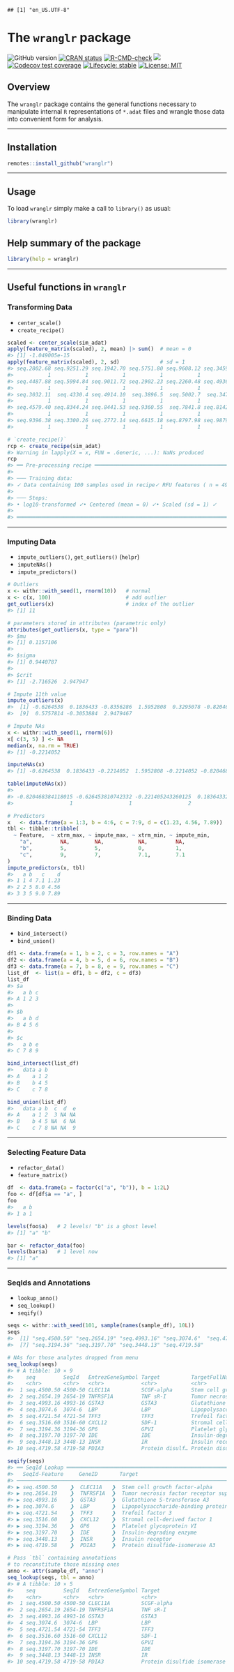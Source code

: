 
<!-- README.md is generated from README.Rmd. Please edit that file -->

    ## [1] "en_US.UTF-8"

# The `wranglr` package

<!-- badges: start -->

![GitHub
version](https://img.shields.io/badge/Version-0.0.1-success.svg?style=flat&logo=github)
[![CRAN
status](http://www.r-pkg.org/badges/version/wranglr)](https://cran.r-project.org/package=wranglr)
[![R-CMD-check](https://github.com/stufield/wranglr/workflows/R-CMD-check/badge.svg)](https://github.com/stufield/wranglr/actions)
[![](https://cranlogs.r-pkg.org/badges/grand-total/wranglr)](https://cran.r-project.org/package=wranglr)
[![Codecov test
coverage](https://codecov.io/gh/stufield/wranglr/branch/main/graph/badge.svg)](https://app.codecov.io/gh/stufield/wranglr?branch=main)
[![Lifecycle:
stable](https://img.shields.io/badge/lifecycle-stable-brightgreen.svg)](https://lifecycle.r-lib.org/articles/stages.html#stable)
[![License:
MIT](https://img.shields.io/badge/License-MIT-blue.svg)](https://choosealicense.com/licenses/mit/)
<!-- badges: end -->

## Overview

The `wranglr` package contains the general functions necessary to
manipulate internal `R` representations of `*.adat` files and wrangle
those data into convenient form for analysis.

------------------------------------------------------------------------

## Installation

``` r
remotes::install_github("wranglr")
```

------------------------------------------------------------------------

## Usage

To load `wranglr` simply make a call to `library()` as usual:

``` r
library(wranglr)
```

## Help summary of the package

``` r
library(help = wranglr)
```

------------------------------------------------------------------------

## Useful functions in `wranglr`

### Transforming Data

- `center_scale()`
- `create_recipe()`

``` r
scaled <- center_scale(sim_adat)
apply(feature_matrix(scaled), 2, mean) |> sum()  # mean = 0
#> [1] -1.049005e-15
apply(feature_matrix(scaled), 2, sd)             # sd = 1
#> seq.2802.68 seq.9251.29 seq.1942.70 seq.5751.80 seq.9608.12 seq.3459.49 seq.3865.56 seq.3363.21 
#>           1           1           1           1           1           1           1           1 
#> seq.4487.88 seq.5994.84 seq.9011.72 seq.2902.23 seq.2260.48 seq.4936.96 seq.2277.95 seq.2953.31 
#>           1           1           1           1           1           1           1           1 
#> seq.3032.11  seq.4330.4 seq.4914.10  seq.3896.5  seq.5002.7  seq.3476.4 seq.1130.49 seq.6356.60 
#>           1           1           1           1           1           1           1           1 
#> seq.4579.40 seq.8344.24 seq.8441.53 seq.9360.55  seq.7841.8 seq.8142.63 seq.4461.56 seq.9297.97 
#>           1           1           1           1           1           1           1           1 
#> seq.9396.38 seq.3300.26 seq.2772.14 seq.6615.18 seq.8797.98 seq.9879.88 seq.8993.16 seq.9373.82 
#>           1           1           1           1           1           1           1           1

# `create_recipe()`
rcp <- create_recipe(sim_adat)
#> Warning in lapply(X = x, FUN = .Generic, ...): NaNs produced
rcp
#> ══ Pre-processing recipe ═══════════════════════════════════════════════════════════════════════════
#> 
#> ─── Training data:
#> ✓ Data containing 100 samples used in recipe✓ RFU features ( n = 49 ) will be processed by:
#> 
#> ─── Steps:
#> • log10-transformed ✓• Centered (mean = 0) ✓• Scaled (sd = 1) ✓
#> 
#> ════════════════════════════════════════════════════════════════════════════════════════════════════
```

------------------------------------------------------------------------

### Imputing Data

- `impute_outliers()`, `get_outliers()` (`helpr`)
- `imputeNAs()`
- `impute_predictors()`

``` r
# Outliers
x <- withr::with_seed(1, rnorm(10))   # normal
x <- c(x, 100)                        # add outlier
get_outliers(x)                       # index of the outlier
#> [1] 11

# parameters stored in attributes (parametric only)
attributes(get_outliers(x, type = "para"))
#> $mu
#> [1] 0.1157106
#> 
#> $sigma
#> [1] 0.9440787
#> 
#> $crit
#> [1] -2.716526  2.947947

# Impute 11th value
impute_outliers(x)
#>  [1] -0.6264538  0.1836433 -0.8356286  1.5952808  0.3295078 -0.8204684  0.4874291  0.7383247
#>  [9]  0.5757814 -0.3053884  2.9479467

# Impute NAs
x <- withr::with_seed(1, rnorm(6))
x[ c(3, 5) ] <- NA
median(x, na.rm = TRUE)
#> [1] -0.2214052

imputeNAs(x)
#> [1] -0.6264538  0.1836433 -0.2214052  1.5952808 -0.2214052 -0.8204684

table(imputeNAs(x))
#> 
#> -0.820468384118015 -0.626453810742332 -0.221405243260125  0.183643324222082   1.59528080213779 
#>                  1                  1                  2                  1                  1

# Predictors
x   <- data.frame(a = 1:3, b = 4:6, c = 7:9, d = c(1.23, 4.56, 7.89))
tbl <- tibble::tribble(
  ~ Feature,  ~ xtrm_max, ~ impute_max, ~ xtrm_min, ~ impute_min,
    "a",         NA,        NA,           NA,         NA,
    "b",         5,         5,            0,          1,
    "c",         9,         7,            7.1,        7.1
)
impute_predictors(x, tbl)
#>   a b   c    d
#> 1 1 4 7.1 1.23
#> 2 2 5 8.0 4.56
#> 3 3 5 9.0 7.89
```

------------------------------------------------------------------------

### Binding Data

- `bind_intersect()`
- `bind_union()`

``` r
df1 <- data.frame(a = 1, b = 2, c = 3, row.names = "A")
df2 <- data.frame(a = 4, b = 5, d = 6, row.names = "B")
df3 <- data.frame(a = 7, b = 8, e = 9, row.names = "C")
list_df  <- list(a = df1, b = df2, c = df3)
list_df
#> $a
#>   a b c
#> A 1 2 3
#> 
#> $b
#>   a b d
#> B 4 5 6
#> 
#> $c
#>   a b e
#> C 7 8 9

bind_intersect(list_df)
#>   data a b
#> A    a 1 2
#> B    b 4 5
#> C    c 7 8

bind_union(list_df)
#>   data a b  c  d  e
#> A    a 1 2  3 NA NA
#> B    b 4 5 NA  6 NA
#> C    c 7 8 NA NA  9
```

------------------------------------------------------------------------

### Selecting Feature Data

- `refactor_data()`
- `feature_matrix()`

``` r
df  <- data.frame(a = factor(c("a", "b")), b = 1:2L)
foo <- df[df$a == "a", ]
foo
#>   a b
#> 1 a 1

levels(foo$a)   # 2 levels! "b" is a ghost level
#> [1] "a" "b"

bar <- refactor_data(foo)
levels(bar$a)   # 1 level now
#> [1] "a"
```

------------------------------------------------------------------------

### SeqIds and Annotations

- `lookup_anno()`
- `seq_lookup()`
- `seqify()`

``` r
seqs <- withr::with_seed(101, sample(names(sample_df), 10L))
seqs
#>  [1] "seq.4500.50" "seq.2654.19" "seq.4993.16" "seq.3074.6"  "seq.4721.54" "seq.3516.60"
#>  [7] "seq.3194.36" "seq.3197.70" "seq.3448.13" "seq.4719.58"

# NAs for those analytes dropped from menu
seq_lookup(seqs)
#> # A tibble: 10 × 9
#>    seq         SeqId   EntrezGeneSymbol Target          TargetFullName Dilution UniProt List  Reason
#>    <chr>       <chr>   <chr>            <chr>           <chr>          <chr>    <chr>   <chr> <chr> 
#>  1 seq.4500.50 4500-50 CLEC11A          SCGF-alpha      Stem cell gro… 0.5%     Q9Y240  ""    ""    
#>  2 seq.2654.19 2654-19 TNFRSF1A         TNF sR-I        Tumor necrosi… 20%      P19438  ""    ""    
#>  3 seq.4993.16 4993-16 GSTA3            GSTA3           Glutathione S… 20%      Q16772  ""    ""    
#>  4 seq.3074.6  3074-6  LBP              LBP             Lipopolysacch… 0.005%   P18428  ""    ""    
#>  5 seq.4721.54 4721-54 TFF3             TFF3            Trefoil facto… 0.5%     Q07654  ""    ""    
#>  6 seq.3516.60 3516-60 CXCL12           SDF-1           Stromal cell-… 20%      P48061  ""    ""    
#>  7 seq.3194.36 3194-36 GP6              GPVI            Platelet glyc… 0.5%     Q9HCN6  ""    ""    
#>  8 seq.3197.70 3197-70 IDE              IDE             Insulin-degra… 20%      P14735  ""    ""    
#>  9 seq.3448.13 3448-13 INSR             IR              Insulin recep… 20%      P06213  ""    ""    
#> 10 seq.4719.58 4719-58 PDIA3            Protein disulf… Protein disul… 0.5%     P30101  ""    ""

seqify(seqs)
#> ══ SeqId Lookup ════════════════════════════════════════════════════════════════════════════════════
#>   SeqId-Feature     GeneID       Target                                                   List     Reason   
#> ────────────────────────────────────────────────────────────────────────────────────────────────────
#> ▶ seq.4500.50    ❯  CLEC11A   ❯  Stem cell growth factor-alpha                         ❯        ❯        
#> ▶ seq.2654.19    ❯  TNFRSF1A  ❯  Tumor necrosis factor receptor superfamily member 1A  ❯        ❯        
#> ▶ seq.4993.16    ❯  GSTA3     ❯  Glutathione S-transferase A3                          ❯        ❯        
#> ▶ seq.3074.6     ❯  LBP       ❯  Lipopolysaccharide-binding protein                    ❯        ❯        
#> ▶ seq.4721.54    ❯  TFF3      ❯  Trefoil factor 3                                      ❯        ❯        
#> ▶ seq.3516.60    ❯  CXCL12    ❯  Stromal cell-derived factor 1                         ❯        ❯        
#> ▶ seq.3194.36    ❯  GP6       ❯  Platelet glycoprotein VI                              ❯        ❯        
#> ▶ seq.3197.70    ❯  IDE       ❯  Insulin-degrading enzyme                              ❯        ❯        
#> ▶ seq.3448.13    ❯  INSR      ❯  Insulin receptor                                      ❯        ❯        
#> ▶ seq.4719.58    ❯  PDIA3     ❯  Protein disulfide-isomerase A3                        ❯        ❯

# Pass `tbl` containing annotations
# to reconstitute those missing ones
anno <- attr(sample_df, "anno")
seq_lookup(seqs, tbl = anno)
#> # A tibble: 10 × 5
#>    seq         SeqId   EntrezGeneSymbol Target                         TargetFullName               
#>    <chr>       <chr>   <chr>            <chr>                          <chr>                        
#>  1 seq.4500.50 4500-50 CLEC11A          SCGF-alpha                     Stem Cell Growth Factor-alpha
#>  2 seq.2654.19 2654-19 TNFRSF1A         TNF sR-I                       Tumor necrosis factor recept…
#>  3 seq.4993.16 4993-16 GSTA3            GSTA3                          Glutathione S-transferase A3 
#>  4 seq.3074.6  3074-6  LBP              LBP                            Lipopolysaccharide-binding p…
#>  5 seq.4721.54 4721-54 TFF3             TFF3                           Trefoil factor 3             
#>  6 seq.3516.60 3516-60 CXCL12           SDF-1                          Stromal cell-derived factor 1
#>  7 seq.3194.36 3194-36 GP6              GPVI                           Platelet glycoprotein VI     
#>  8 seq.3197.70 3197-70 IDE              IDE                            Insulin-degrading enzyme     
#>  9 seq.3448.13 3448-13 INSR             IR                             Insulin receptor             
#> 10 seq.4719.58 4719-58 PDIA3            Protein disulfide isomerase A3 Protein disulfide-isomerase …
```
